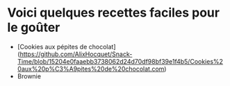 # Voici quelques recettes faciles pour le goûter 

* [Cookies aux pépites de chocolat] (https://github.com/AlixHocquet/Snack-Time/blob/15204e0faaebb3738062d24d70df98bf39e1f4b5/Cookies%20aux%20p%C3%A9pites%20de%20chocolat.com)
* Brownie

